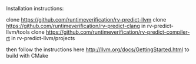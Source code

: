 Installation instructions:

clone https://github.com/runtimeverification/rv-predict-llvm
clone https://github.com/runtimeverification/rv-predict-clang in rv-predict-llvm/tools 
clone https://github.com/runtimeverification/rv-predict-compiler-rt in rv-predict-llvm/projects

then follow the instructions here 
http://llvm.org/docs/GettingStarted.html
to build with CMake

